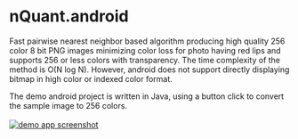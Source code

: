# nQuant.android

Fast pairwise nearest neighbor based algorithm producing high quality 256 color 8 bit PNG images minimizing color loss for photo having red lips and supports 256 or less colors with transparency. The time complexity of the method is O(N log N).
However, android does not support directly displaying bitmap in high color or indexed color format.

The demo android project is written in Java, using a button click to convert the sample image to 256 colors.<br/><br/>
[![demo app screenshot][1]][1]

  [1]: https://i.stack.imgur.com/N1tQi.png

